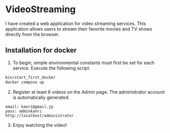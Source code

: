 # VideoStreaming

I have created a web application for video streaming services. This application allows users to stream their favorite movies and TV shows directly from the browser.

## Installation for docker

1. To begin, simple environmental constants must first be set for each service. Execute the following script.

```bash
bin/start_first_docker
docker compose up
```

2. Register at least 6 videos on the Admin page. The administrator account is automatically generated.

```
email: kanri@gmail.jp
pass: adminkanri
http://localhost/administrator
```

3. Enjoy watching the video!

